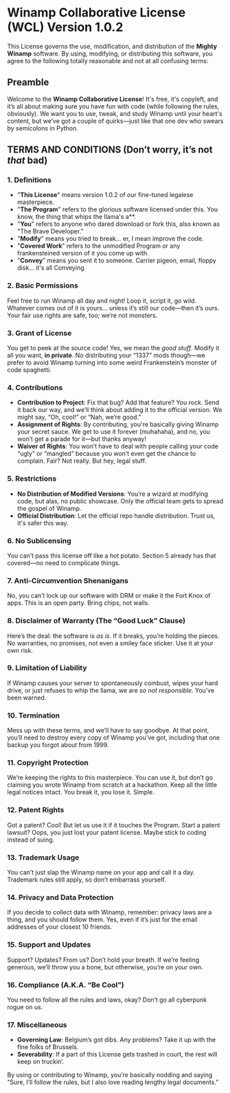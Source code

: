 # Winamp Collaborative License (WCL) Version 1.0.2

This License governs the use, modification, and distribution of the **Mighty Winamp** software. By using, modifying, or distributing this software, you agree to the following totally reasonable and not at all confusing terms:

## Preamble

Welcome to the **Winamp Collaborative License**! It's free, it's copyleft, and it’s all about making sure you have fun with code (while following the rules, obviously). We want you to use, tweak, and study Winamp until your heart's content, but we’ve got a couple of quirks—just like that one dev who swears by semicolons in Python.

## TERMS AND CONDITIONS (Don’t worry, it’s not *that* bad)

### 1. Definitions

- "**This License**" means version 1.0.2 of our fine-tuned legalese masterpiece.
- "**The Program**" refers to the glorious software licensed under this. You know, the thing that whips the llama's a**.
- "**You**" refers to anyone who dared download or fork this, also known as "The Brave Developer."
- "**Modify**" means you tried to break... er, I mean improve the code. 
- "**Covered Work**" refers to the unmodified Program or any frankensteined version of it you come up with.
- "**Convey**" means you sent it to someone. Carrier pigeon, email, floppy disk... it's all Conveying.

### 2. Basic Permissions

Feel free to run Winamp all day and night! Loop it, script it, go wild. Whatever comes out of it is yours... unless it’s still our code—then it’s ours. Your fair use rights are safe, too; we’re not monsters.

### 3. Grant of License

You get to peek at the source code! Yes, we mean the *good stuff*. Modify it all you want, **in private**. No distributing your “1337” mods though—we prefer to avoid Winamp turning into some weird Frankenstein’s monster of code spaghetti.

### 4. Contributions

- **Contribution to Project**: Fix that bug? Add that feature? You rock. Send it back our way, and we’ll think about adding it to the official version. We might say, “Oh, cool!” or “Nah, we’re good.”
- **Assignment of Rights**: By contributing, you're basically giving Winamp your secret sauce. We get to use it forever (muhahaha), and no, you won’t get a parade for it—but thanks anyway!
- **Waiver of Rights**: You won’t have to deal with people calling your code “ugly” or “mangled” because you won’t even get the chance to complain. Fair? Not really. But hey, legal stuff.

### 5. Restrictions

- **No Distribution of Modified Versions**: You’re a wizard at modifying code, but alas, no public showcase. Only the official team gets to spread the gospel of Winamp.
- **Official Distribution**: Let the official repo handle distribution. Trust us, it's safer this way.

### 6. No Sublicensing

You can’t pass this license off like a hot potato. Section 5 already has that covered—no need to complicate things.

### 7. Anti-Circumvention Shenanigans

No, you can’t lock up our software with DRM or make it the Fort Knox of apps. This is an open party. Bring chips, not walls.

### 8. Disclaimer of Warranty (The “Good Luck” Clause)

Here’s the deal: the software is *as is*. If it breaks, you’re holding the pieces. No warranties, no promises, not even a smiley face sticker. Use it at your own risk.

### 9. Limitation of Liability

If Winamp causes your server to spontaneously combust, wipes your hard drive, or just refuses to whip the llama, we are *so not responsible*. You’ve been warned.

### 10. Termination

Mess up with these terms, and we’ll have to say goodbye. At that point, you’ll need to destroy every copy of Winamp you’ve got, including that one backup you forgot about from 1999.

### 11. Copyright Protection

We’re keeping the rights to this masterpiece. You can use it, but don’t go claiming you wrote Winamp from scratch at a hackathon. Keep all the little legal notices intact. You break it, you lose it. Simple.

### 12. Patent Rights

Got a patent? Cool! But let us use it if it touches the Program. Start a patent lawsuit? Oops, you just lost your patent license. Maybe stick to coding instead of suing.

### 13. Trademark Usage

You can’t just slap the Winamp name on your app and call it a day. Trademark rules still apply, so don’t embarrass yourself.

### 14. Privacy and Data Protection

If you decide to collect data with Winamp, remember: privacy laws are a thing, and you should follow them. Yes, even if it’s just for the email addresses of your closest 10 friends.

### 15. Support and Updates

Support? Updates? From us? Don’t hold your breath. If we’re feeling generous, we’ll throw you a bone, but otherwise, you’re on your own.

### 16. Compliance (A.K.A. “Be Cool”)

You need to follow all the rules and laws, okay? Don’t go all cyberpunk rogue on us.

### 17. Miscellaneous

- **Governing Law**: Belgium’s got dibs. Any problems? Take it up with the fine folks of Brussels.
- **Severability**: If a part of this License gets trashed in court, the rest will keep on truckin’.

By using or contributing to Winamp, you’re basically nodding and saying “Sure, I’ll follow the rules, but I also love reading lengthy legal documents.”
